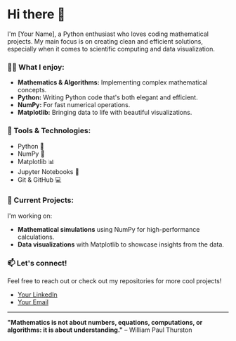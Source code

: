 # Hi there 👋

I'm [Your Name], a Python enthusiast who loves coding mathematical projects. My main focus is on creating clean and efficient solutions, especially when it comes to scientific computing and data visualization.

### 🧑‍💻 What I enjoy:
- **Mathematics & Algorithms:** Implementing complex mathematical concepts.
- **Python:** Writing Python code that's both elegant and efficient.
- **NumPy:** For fast numerical operations.
- **Matplotlib:** Bringing data to life with beautiful visualizations.

### 🔧 Tools & Technologies:
- Python 🐍
- NumPy 🔢
- Matplotlib 📊
- Jupyter Notebooks 📔
- Git & GitHub 💻

### 🚀 Current Projects:
I'm working on:
- **Mathematical simulations** using NumPy for high-performance calculations.
- **Data visualizations** with Matplotlib to showcase insights from the data.

### 📫 Let's connect!
Feel free to reach out or check out my repositories for more cool projects!

- [Your LinkedIn](#)
- [Your Email](#)

---

**"Mathematics is not about numbers, equations, computations, or algorithms: it is about understanding."** – William Paul Thurston
